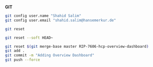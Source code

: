 
**GIT**

```sh
git config user.name "Shahid Salim"
git config user.email "shahid.salim@hansemerkur.de"
```

```sh
git reset
```

```sh
git reset --soft HEAD~
```

```sh
git reset $(git merge-base master RIP-7606-hcp-overview-dashboard)
git add .
git commit -m "Adding Overview Dashboard"
git push --force
```
